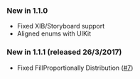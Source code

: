 ### New in 1.1.0
- Fixed XIB/Storyboard support
- Aligned enums with UIKit

### New in 1.1.1 (released 26/3/2017)
- Fixed FillProportionally Distribution ([#7](https://github.com/Cheesebaron/TZStackView/pull/7))